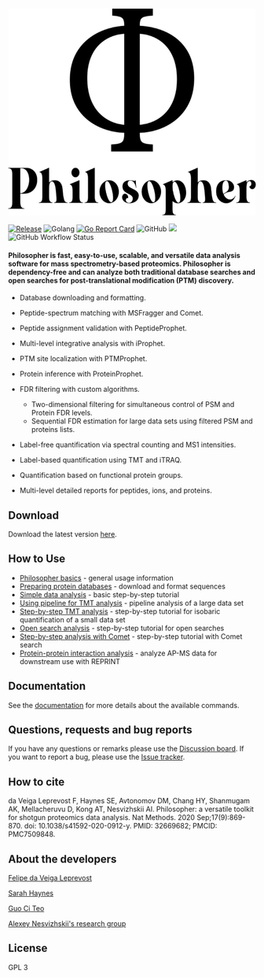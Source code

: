 <p align="center">
  <img height="420" width="593" src="/images/philosopher.png">
</p>

[![Release](https://img.shields.io/github/release/nesvilab/philosopher.svg?color=purple&style=for-the-badge)](https://github.com/Nesvilab/philosopher/releases/latest)
![Golang](https://img.shields.io/badge/Go-1.19.3-blue.svg?style=for-the-badge)
[![Go Report Card](https://goreportcard.com/badge/github.com/Nesvilab/philosopher?style=for-the-badge&color=red&logo=appveyor)](https://goreportcard.com/report/github.com/Nesvilab/philosopher)
![GitHub](https://img.shields.io/github/license/Nesvilab/philosopher?style=for-the-badge)
![](https://img.shields.io/github/downloads/Nesvilab/philosopher/total.svg?color=red&style=for-the-badge)
![GitHub Workflow Status](https://img.shields.io/github/actions/workflow/status/Nesvilab/philosopher/go.yml?style=for-the-badge)

#### Philosopher is fast, easy-to-use, scalable, and versatile data analysis software for mass spectrometry-based proteomics. Philosopher is dependency-free and can analyze both traditional database searches and open searches for post-translational modification (PTM) discovery. 

- Database downloading and formatting.

- Peptide-spectrum matching with MSFragger and Comet.

- Peptide assignment validation with PeptideProphet.

- Multi-level integrative analysis with iProphet.

- PTM site localization with PTMProphet.

- Protein inference with ProteinProphet.

- FDR filtering with custom algorithms.

  - Two-dimensional filtering for simultaneous control of PSM and Protein FDR levels.
  - Sequential FDR estimation for large data sets using filtered PSM and proteins lists.

- Label-free quantification via spectral counting and MS1 intensities.

- Label-based quantification using TMT and iTRAQ.

- Quantification based on functional protein groups.

- Multi-level detailed reports for peptides, ions, and proteins.


## Download
Download the latest version [here](https://github.com/nesvilab/philosopher/releases/latest).


## How to Use
- [Philosopher basics](https://github.com/Nesvilab/philosopher/wiki/Philosopher-Basics) - general usage information
- [Preparing protein databases](https://github.com/Nesvilab/philosopher/wiki/How-to-Prepare-a-Protein-Database) - download and format sequences
- [Simple data analysis](https://github.com/Nesvilab/philosopher/wiki/Simple-Data-Analysis) - basic step-by-step tutorial
- [Using pipeline for TMT analysis](https://github.com/Nesvilab/philosopher/wiki/Pipeline-mode-for-TMT-analysis) - pipeline analysis of a large data set
- [Step-by-step TMT analysis](https://github.com/Nesvilab/philosopher/wiki/Step-by-step-TMT-analysis) - step-by-step tutorial for isobaric quantification of a small data set
- [Open search analysis](https://github.com/Nesvilab/philosopher/wiki/Open-Search-Analysis) - step-by-step tutorial for open searches
- [Step-by-step analysis with Comet](https://github.com/Nesvilab/philosopher/wiki/Step-by-step-analysis-with-Comet) - step-by-step tutorial with Comet search
- [Protein-protein interaction analysis](https://github.com/Nesvilab/philosopher/wiki/REPRINT-Analysis) - analyze AP-MS data for downstream use with REPRINT

## Documentation
See the [documentation](https://github.com/Nesvilab/philosopher/wiki/Home) for more details about the available commands.

## Questions, requests and bug reports
If you have any questions or remarks please use the [Discussion board](https://github.com/Nesvilab/philosopher/discussions). If you want to report a bug, please use the [Issue tracker](https://github.com/nesvilab/philosopher/issues).


## How to cite
da Veiga Leprevost F, Haynes SE, Avtonomov DM, Chang HY, Shanmugam AK, Mellacheruvu D, Kong AT, Nesvizhskii AI. Philosopher: a versatile toolkit for shotgun proteomics data analysis. Nat Methods. 2020 Sep;17(9):869-870. doi: 10.1038/s41592-020-0912-y. PMID: 32669682; PMCID: PMC7509848.


## About the developers
[Felipe da Veiga Leprevost](http://prvst.github.io)

[Sarah Haynes](https://scholar.google.com/citations?user=HtRSUKkAAAAJ&hl=en)

[Guo Ci Teo](https://github.com/guoci)

[Alexey Nesvizhskii's research group](http://www.nesvilab.org/)

## License
GPL 3
